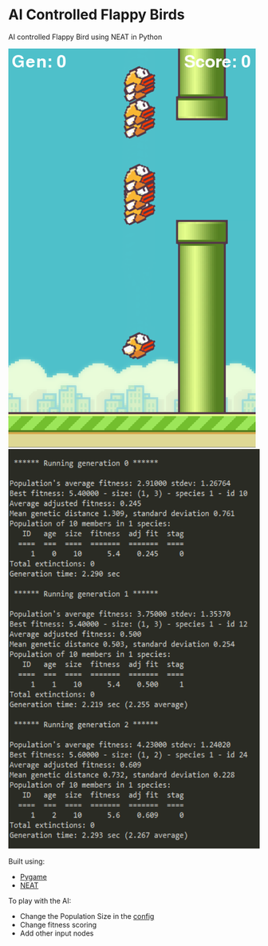 # AI Controlled Flappy Birds
AI controlled Flappy Bird using NEAT in Python

<img src="github/bird.png" height = "800"> <img src="github/stats.PNG" height = "800">

Built using:
- [Pygame](https://www.pygame.org/docs/)
- [NEAT](https://neat-python.readthedocs.io/en/latest/)

To play with the AI:
- Change the Population Size in the [config](https://github.com/UVE-R/Flappy-Bird-AI/blob/main/config-feedforward.txt)
- Change fitness scoring
- Add other input nodes
